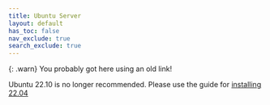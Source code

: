 ```yaml
---
title: Ubuntu Server
layout: default
has_toc: false
nav_exclude: true
search_exclude: true
---
```


{: .warn}
You probably got here using an old link!

Ubuntu 22.10 is no longer recommended. Please use the guide for [installing 22.04](ubuntu2204_server)